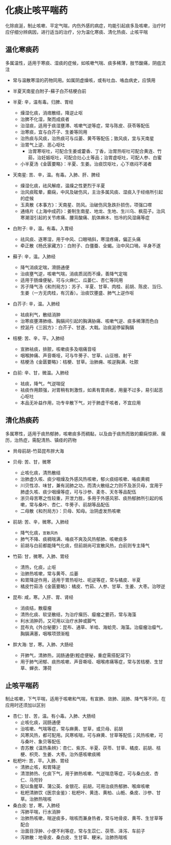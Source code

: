 # 化痰止咳平喘药
化除痰涎，制止咳嗽、平定气喘，内伤外感的病症，均能引起痰多及咳嗽，治疗时应仔细分辨病因，进行适当的治疗，分为温化寒痰、清化热痰、止咳平喘


## 温化寒痰药
多属温性，适用于寒痰、湿痰的症候，如咳嗽气喘、痰多稀薄，肢节酸痛，阴疽流注
- 常与温散寒湿的药物同用。如属阴虚燥咳，或有吐血、咯血病史，应慎用

- 半夏天南星白附子-蘇子白芥桔梗白前

- 半夏: 辛，温有毒。归脾、胃经
  - 燥湿化痰，消痞散结，降逆止呕
  - 治脾不化湿，聚而成痰者
  - 治湿痰，适用于痰湿壅滞、咳嗽气逆等症，常与陈皮、茯苓等配伍
  - 治寒痰，宜与白芥子、生姜等同用
  - 治热痰与风痰，治热痰可与瓜蒌、黄芩等配伍；致风痰，宜与天南星
  - 治胃气上逆、恶心呕吐
    - 治胃寒呕吐，可配合生姜或藿香、丁香，治胃热呕吐可配合黄连、竹茹，治妊娠呕吐，可配合灶心土等品；治胃虚呕吐，可配人参、白蜜
  - 小半夏汤《金匮要略》：半夏、生姜。治痰饮呕吐，心下痞闷不渴者
- 天南星: 苦、辛，温。有毒。入肺、肝、脾经
  - 燥湿化痰，祛风解痉，温燥之性更烈于半夏
  - 治风痰眩晕，癫痫，中风及破伤风，主治多属风痰、湿痰入于经络所引起的症候
  - 玉真散《本事方》：天南星、防风。治破伤风急跌扑损伤，项强口噤
  - 通络片《上海中成药》：姜制生南星、地龙、生地、生川乌、枫茄子。治风寒潮湿引起的关节疼痛、腰背酸痛、肌体麻木、怕冷的风湿痛等症
- 白附子: 辛，温。有毒。入胃经
  - 祛风痰、逐寒湿，用于中风、口眼喎斜，寒湿疼痛，偏正头痛
  - 牵正散《杨氏家藏方》：白附子、白僵蚕、全蝎。治中风口喎，半身不遂
- 蘇子: 辛，温。入肺经
  - 降气消痰定喘，滑肠通便
  - 治痰壅气逆，咳嗽气喘，消痰质润而不燥，善降气定喘
  - 适用于肠燥便秘，可与火麻仁、瓜蒌仁、杏仁等同用
  - 苏子降气汤《和剂局方》：苏子、半夏、甘草、肉桂、前胡、陈皮、当归、生姜（一方无肉桂，有沉香）。治痰饮壅盛、肺气上逆作呕
- 白芥子: 辛，温。入肺经
  - 袪痰利气，散结消肿
  - 治寒痰壅滞肺络、胸膈间引起的胸满胁痛、咳嗽气逆、痰多稀薄而色白
  - 控涎丹《三因方》：白芥子、甘遂、大戟。治痰涎停留胸膈
- 桔梗: 苦、辛，平。入肺经
  - 宣肺袪痰，排脓，咳嗽痰多及咽痛音哑
  - 咽喉肿痛、声音嘶哑，可与牛蒡子、甘草、山豆根、射干
  - 桔梗汤《金匮要略》：桔梗、甘草。治肺痈、咳逆胸满、吐脓
- 白前: 辛、甘，微温。入肺经
  - 袪痰，降气，气逆喘促
  - 袪痰作用颇强，对胃稍有刺激性，如素有胃病者，用量不过多，易引起恶心呕吐
  - 本品无补益作用，功专辛散下气，对于肺虚干咳者，不宜应用


## 清化热痰药
多属寒性，适用于痰热郁肺，咳嗽痰多而稠黏，以及由于痰热而致的癫痫惊厥、瘰历，治热症，需配清热、镇痉的药物

- 貝母前胡-竹茹昆布胖大海

- 贝母: 苦、甘，微寒
  - 止咳化痰，清热散结
  - 治肺虚久咳、痰少咽燥及外感风热咳嗽，郁火痰结咳嗽、咯痰黄稠
  - 川贝性凉、味甘，兼有润肺之功，而清火散结之力则不及浙贝母，宜用于肺虚久咳、痰少咽燥等症，可与沙参、麦冬、天冬等品配伍
  - 浙贝母苦寒之性较重，开泄力胜，多用于外感风邪、痰热郁肺所引起的咳嗽，常与桑叶、杏仁、牛蒡子、前胡等品配伍
  - 二母散《和剂局方》：贝母、知母。治阴虚发热咳嗽
- 前胡: 苦、辛，微寒。入肺经
  - 降气化痰，`宣散风热`
  - 肺气不降、痰稠喘满、咯痰不爽及风热郁肺、咳嗽痰多
  - 前胡与白前都能降气化痰，但前胡尚可宣散风热，白前则专主降气
- 竹茹: 甘，微寒。入肺、胃经
  - 清热，化痰，止呕
  - 治肺热咳嗽，常与黄芩、瓜蒌
  - 和胃降逆作用，适用于胃热呕吐、呃逆等症，常与橘皮、半夏
  - 橘皮竹茹汤《金匮要略》：橘皮、竹茹、人参、甘草、生姜、大枣。治哕逆
- 昆布: 咸，寒。入肝、胃、肾经
  - 消痰结，散瘿瘤
  - 清热化痰、软坚散结，为治疗瘰历、瘿瘤之要药，常与海藻
  - 利水消肿药，又可用以治疗水肿或脚气
  - 昆布丸《外台秘要》：昆布、通草、羊啮、海蛤壳、海藻。治瘿瘤治瘿气，胸膈满塞，咽喉项颈渐粗
- 胖大海: 甘，寒。入肺、大肠经
  - 开肺气，清肺热，润肠通便(輕症便秘，重症需搭配瀉下)
  - 用于肺气闭郁、痰热咳嗽、声音嘶哑、咽喉疼痛等症，常与苦桔梗、生甘草、蝉衣、薄荷


## 止咳平喘药
制止咳嗽，下气平喘，适用于咳嗽和气喘，有宣肺、敛肺、润肺、降气等不同，在应用时还须加以区别

- 杏仁: 甘、苦，温。有小毒。入肺、大肠经
  - 止咳化痰，润肠通便
  - 治咳嗽、气喘等症，常与麻黄、甘草，或贝母、前胡
  - 风寒风热，都可配用。风寒咳喘，可与麻黄、甘草等配伍；风热咳嗽，可与桑叶、象贝等配伍
  - 杏苏散《温热条辨》：杏仁、紫苏、半夏、茯苓、甘草、橘皮、前胡、桔梗、枳壳、生姜、大枣。治外感咳嗽痰稀
- 枇杷叶: 苦，平。入肺、胃经
  - 清肺止咳，和胃降逆
  - 清泄肺热、化痰下气，用于肺热咳嗽、气逆喘息等症，可与桑白皮、杏仁、马兜铃
  - 配以鱼腥草、蒲公英、金银花、前胡，可用治痰热郁肺、喉痒咳嗽
  - 枇杷清肺饮《医宗金鉴》：枇杷叶、黄连、黄柏、山栀、桑皮、沙参、甘草。治肺热喘咳
- 桑白皮: 甘，寒。入肺经
  - 泻肺平喘，行水消肿
  - 治肺热咳嗽，喘逆痰多，喘咳而兼身热者，常与地骨皮、黄芩、生甘草等配合
  - 治面目浮肿、小便不利等症，常与生苡仁、茯苓、泽泻、车前子
  - 泻肺散：地骨皮、桑白皮、生甘草、粳米。治肺热喘咳